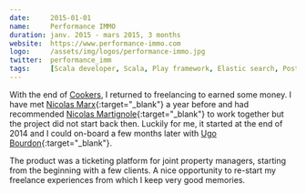 ```yaml
---
date:     2015-01-01
name:     Performance IMMO
duration: janv. 2015 - mars 2015, 3 months
website:  https://www.performance-immo.com
logo:     /assets/img/logos/performance-immo.jpg
twitter:  performance_imm
tags:     [Scala developer, Scala, Play framework, Elastic search, PostgreSQL, Freelance]
---
```


With the end of [Cookers](#cookers), I returned to freelancing to earned some money.
I have met [Nicolas Marx](https://linkedin.com/in/nicolasmarx){:target="_blank"} a year before and had recommended
[Nicolas Martignole](https://linkedin.com/in/nmartignole){:target="_blank"} to work together but the project did not start back then.
Luckily for me, it started at the end of 2014 and I could on-board a few months later with [Ugo Bourdon](https://linkedin.com/in/ugo-bourdon-41587438){:target="_blank"}.

The product was a ticketing platform for joint property managers, starting from the beginning with a few clients.
A nice opportunity to re-start my freelance experiences from which I keep very good memories.
